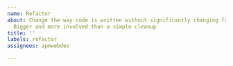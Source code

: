 ```yaml
---
name: Refactor
about: Change the way code is written without significantly changing functionality.
  Bigger and more involved than a simple cleanup
title: ''
labels: refactor
assignees: apmwebdev

---
```



